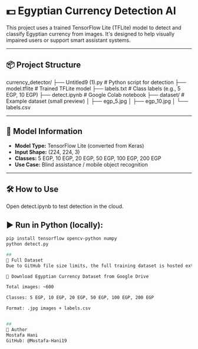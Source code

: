 # 💵 Egyptian Currency Detection AI

This project uses a trained TensorFlow Lite (TFLite) model to detect and classify Egyptian currency from images. It's designed to help visually impaired users or support smart assistant systems.

---

## 📦 Project Structure
currency_detector/
├── Untitled9 (1).py # Python script for detection
├── model.tflite # Trained TFLite model
├── labels.txt # Class labels (e.g., 5 EGP, 10 EGP)
├── detect.ipynb # Google Colab notebook
├── dataset/ # Example dataset (small preview)
│ ├── egp_5.jpg
│ ├── egp_10.jpg
│ └── labels.csv



---

## 🧠 Model Information

- **Model Type:** TensorFlow Lite (converted from Keras)
- **Input Shape:** (224, 224, 3)
- **Classes:** 5 EGP, 10 EGP, 20 EGP, 50 EGP, 100 EGP, 200 EGP
- **Use Case:** Blind assistance / mobile object recognition

---

## 🛠️ How to Use

Open detect.ipynb to test detection in the cloud.


## ▶️ Run in Python (locally):

```bash
pip install tensorflow opencv-python numpy
python detect.py

##
📂 Full Dataset
Due to GitHub file size limits, the full training dataset is hosted externally:

🔗 Download Egyptian Currency Dataset from Google Drive

Total images: ~600

Classes: 5 EGP, 10 EGP, 20 EGP, 50 EGP, 100 EGP, 200 EGP

Format: .jpg images + labels.csv


## 
👤 Author
Mostafa Hani
GitHub: @Mostafa-Hani19
